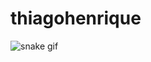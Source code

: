 # thiagohenrique
![snake gif](https://github.com/ThiagoHenri16/ThiagoHenri16/blob/output/github-contribution-grid-snake.svg)
